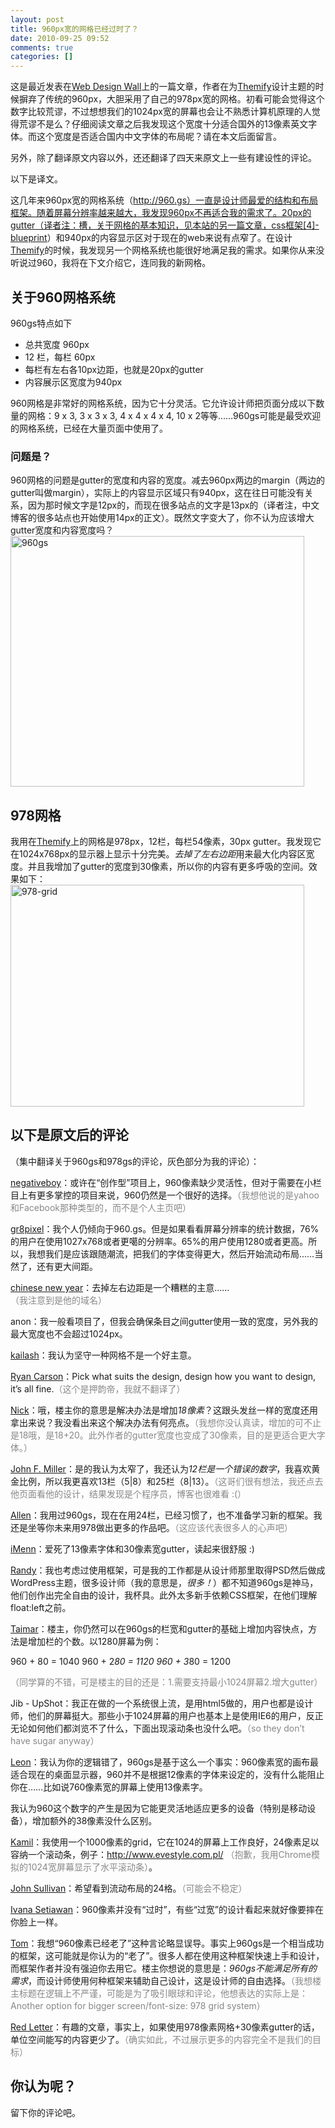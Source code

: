 ```yaml
---
layout: post
title: 960px宽的网格已经过时了？
date: 2010-09-25 09:52
comments: true
categories: []
---
```

这是最近发表在<a href="http://www.webdesignerwall.com/">Web Design Wall</a>上的一篇文章，作者在为<a href="http://themify.me/">Themify</a>设计主题的时候摒弃了传统的960px，大胆采用了自己的978px宽的网格。初看可能会觉得这个数字比较荒谬，不过想想我们的1024px宽的屏幕也会让不熟悉计算机原理的人觉得荒谬不是么？仔细阅读文章之后我发现这个宽度十分适合国外的13像素英文字体。而这个宽度是否适合国内中文字体的布局呢？请在本文后面留言。

另外，除了翻译原文内容以外，还还翻译了四天来原文上一些有建设性的评论。

以下是译文。

<!--more-->

这几年来960px宽的网格系统（http://960.gs）一直是设计师最爱的结构和布局框架。随着屏幕分辨率越来越大，我发现960px不再适合我的需求了。20px的gutter（译者注：槽，关于网格的基本知识，见本站的另一篇文章，<a title="Permanent Link to css框架[4]-blueprint" rel="bookmark" href="http://yuguo.us/weblog/css-framework-blueprint/">css框架[4]-blueprint</a>）和940px的内容显示区对于现在的web来说有点窄了。在设计<a href="http://themify.me/">Themify</a>的时候，我发现另一个网格系统也能很好地满足我的需求。如果你从来没听说过960，我将在下文介绍它，连同我的新网格。
<h2>关于960网格系统</h2>
960gs特点如下
<ul>
	<li>总共宽度 960px</li>
	<li>12 栏，每栏 60px</li>
	<li>每栏有左右各10px边距，也就是20px的gutter</li>
	<li>内容展示区宽度为940px</li>
</ul>
960网格是非常好的网格系统，因为它十分灵活。它允许设计师把页面分成以下数量的网格：9 x 3, 3 x 3 x 3, 4 x 4 x 4 x 4, 10 x 2等等……960gs可能是最受欢迎的网格系统，已经在大量页面中使用了。
<h3>问题是？</h3>
960网格的问题是gutter的宽度和内容的宽度。减去960px两边的margin（两边的gutter叫做margin），实际上的内容显示区域只有940px，这在往日可能没有关系，因为那时候文字是12px的，而现在很多站点的文字是13px的（译者注，中文博客的很多站点也开始使用14px的正文）。既然文字变大了，你不认为应该增大gutter宽度和内容宽度吗？

<img class="aligncenter size-full wp-image-275" title="960gs" src="http://yuguo.us/weblog/files/2010/09/960gs.gif" alt="960gs" width="470" height="401" />
<h2>978网格</h2>
我用在<a href="http://themify.me/">Themify</a>上的网格是978px，12栏，每栏54像素，30px gutter。我发现它在1024x768px的显示器上显示十分完美。<em>去掉了左右边距</em>用来最大化内容区宽度。并且我增加了gutter的宽度到30像素，所以你的内容有更多呼吸的空间。效果如下：

<img class="aligncenter size-full wp-image-276" title="978-grid" src="http://yuguo.us/weblog/files/2010/09/978-grid.gif" alt="978-grid" width="470" height="355" />
<h2>以下是原文后的评论</h2>
（集中翻译关于960gs和978gs的评论，灰色部分为我的评论）：

<a rel="external nofollow" href="http://www.surrealtopia.com/">negativeboy</a>：或许在“创作型”项目上，960像素缺少灵活性，但对于需要在小栏目上有更多掌控的项目来说，960仍然是一个很好的选择。<span style="color: #888888;">（我想他说的是yahoo和Facebook那种类型的，而不是个人主页吧）</span>

<a rel="external nofollow" href="http://gr8pixel.com/">gr8pixel</a>：我个人仍倾向于960.gs。但是如果看看屏幕分辨率的统计数据，76%的用户在使用1027x768或者更噶的分辨率。65%的用户使用1280或者更高。所以，我想我们是应该跟随潮流，把我们的字体变得更大，然后开始流动布局……当然了，还有更大间距。

<a rel="external nofollow" href="http://www.chinesenewyear.me/">chinese new year</a>：去掉左右边距是一个糟糕的主意……<span style="color: #888888;">（我注意到是他的域名）</span>

anon：我一般看项目了，但我会确保条目之间gutter使用一致的宽度，另外我的最大宽度也不会超过1024px。

<a rel="external nofollow" href="http://www.twitter.com/kailashiyer">kailash</a>：我认为坚守一种网格不是一个好主意。

<a rel="external nofollow" href="http://www.refreshcreations.co.uk/">Ryan Carson</a>：Pick what suits the design, design how you want to design, it’s all fine.<span style="color: #888888;">（这个是押韵帝，我就不翻译了）</span>

<a rel="external nofollow" href="http://twitter.namklabs.com/">Nick</a>：哦，楼主你的意思是解决办法是增加<em>18像素</em>？这跟头发丝一样的宽度还用拿出来说？我没看出来这个解决办法有何亮点。<span style="color: #888888;">（我想你没认真读，增加的可不止是18哦，是18+20。此外作者的gutter宽度也变成了30像素，目的是更适合更大字体。）</span>

<a rel="external nofollow" href="http://blog.antarestrader.com/">John F. Miller</a>：是的我认为太窄了，我还认为<em>12栏是一个错误的数字</em>，我喜欢黄金比例，所以我更喜欢13栏（5|8）和25栏（8|13）。<span style="color: #888888;">（这哥们很有想法，我还点去他页面看他的设计，结果发现是个程序员，博客也很难看 :(）</span>

<a rel="external nofollow" href="http://www.ill-fx-designs.com/">Allen</a>：我用过960gs，现在在用24栏，已经习惯了，也不准备学习新的框架。我还是坐等你未来用978做出更多的作品吧。<span style="color: #888888;">（这应该代表很多人的心声吧）</span>

<a rel="external nofollow" href="http://www.imenn.com/">iMenn</a>：爱死了13像素字体和30像素宽gutter，读起来很舒服 :)

<a rel="external nofollow" href="http://prop-14.com/">Randy</a>：我也考虑过使用框架，可是我的工作都是从设计师那里取得PSD然后做成WordPress主题，很多设计师（我的意思是，<em>很多！</em>）都不知道960gs是神马，他们创作出完全自由的设计，我杯具。此外太多新手依赖CSS框架，在他们理解float:left之前。

<a rel="external nofollow" href="http://taimar.ee/">Taimar</a>：楼主，你仍然可以在960gs的栏宽和gutter的基础上增加内容快点，方法是增加栏的个数。以1280屏幕为例：

960 + 80 = 1040
960 + 2*80 = 1120
960 + 3*80 = 1200

<span style="color: #888888;">（同学算的不错，可是楼主的目的还是：1.需要支持最小1024屏幕2.增大gutter）</span>

Jib - UpShot：我正在做的一个系统很上流，是用html5做的，用户也都是设计师，他们的屏幕挺大。那些小于1024屏幕的用户也基本上是使用IE6的用户，反正无论如何他们都浏览不了什么，下面出现滚动条也没什么吧。<span style="color: #888888;">（so they don’t have sugar anyway）</span>

<a rel="external nofollow" href="http://leonpaternoster.com/">Leon</a>：我认为你的逻辑错了，960gs是基于这么一个事实：960像素宽的画布最适合现在的桌面显示器，960并不是根据12像素的字体来设定的，没有什么能阻止你在……比如说760像素宽的屏幕上使用13像素字。

我认为960这个数字的产生是因为它能更灵活地适应更多的设备（特别是移动设备），增加额外的38像素没什么区别。

<a rel="external nofollow" href="http://www.kamilos.net/">Kamil</a>：我使用一个1000像素的grid，它在1024的屏幕上工作良好，24像素足以容纳一个滚动条，例子：<a href="http://www.evestyle.com.pl/">http://www.evestyle.com.pl/</a> <span style="color: #888888;">（抱歉，我用Chrome模拟的1024宽屏幕显示了水平滚动条）</span>。

<a rel="external nofollow" href="http://john-m-sullivan.com/">John Sullivan</a>：希望看到流动布局的24格。<span style="color: #888888;">（可能会不稳定）</span>

<a rel="external nofollow" href="http://ivanasetiawan.com/">Ivana Setiawan</a>：960像素并没有“过时”，有些“过宽”的设计看起来就好像要摔在你脸上一样。

<a rel="external nofollow" href="http://www.webdesignerwall.com/trends/960-grid-system-is-getting-old/comment-page-5/www.d3sign-worx.com">Tom</a>：我想“960像素已经老了”这种言论略显误导。事实上960gs是一个相当成功的框架，这可能就是你认为的“老了”。很多人都在使用这种框架快速上手和设计，而框架作者并没有强迫你去用它。楼主你想说的意思是：<em>960gs不能满足所有的需求</em>，而设计师使用何种框架来辅助自己设计，这是设计师的自由选择。<span style="color: #888888;">（我想楼主标题在逻辑上不严谨，可能是为了吸引眼球和评论，他想表达的实际上是：Another option for bigger screen/font-size: 978 grid system）</span>

<a rel="external nofollow" href="http://www.redletterstrategies.com/">Red Letter</a>：有趣的文章，事实上，如果使用978像素网格+30像素gutter的话，单位空间能写的内容更少了。<span style="color: #888888;">（确实如此，不过展示更多的内容完全不是我们的目标）</span>
<h2>你认为呢？</h2>
留下你的评论吧。

